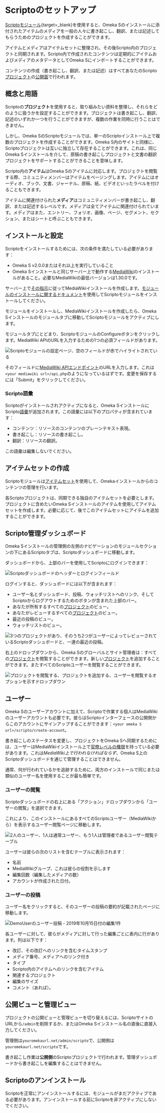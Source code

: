# Scriptoのセットアップ

[Scriptoモジュール](https://omeka.org/s/modules/Scripto/){target=_blank}を使用すると、Omeka Sのインストールに添付されたアイテムのメディアを一般の人々に書き起こし、翻訳、または記述してもらうためのプロジェクトを作成することができます。

アイテムとメディアはアイテムセットに整理され、その後Scripto内のプロジェクトと同期されます。Scripto内で作成されたコンテンツは定期的にアイテムおよびメディアのメタデータとしてOmeka Sにインポートすることができます。

コンテンツの作成（書き起こし、翻訳、または記述）はすべてあなたのScripto [プロジェクト](scriptoproject/)の[公開面](scriptoPublicView/)で行われます。

## 概念と用語

Scriptoの**プロジェクト**を使用すると、取り組みたい資料を整理し、それらをどのように扱うかを設定することができます。プロジェクトは書き起こし、翻訳、記述のいずれか一つを行うことができますが、複数の作業を同時に行うことはできません。

しかし、Omeka SのScriptoモジュールでは、単一のScriptoインストール上で複数のプロジェクトを作成することができます。Omeka S内のサイトと同様に、Scriptoプロジェクトは互いに独立して存在することができます。これは、同じOmeka Sインストールを介して、原稿の書き起こしプロジェクトと文書の翻訳プロジェクトをサポートすることができることを意味します。

Scripto内の**アイテム**はOmeka Sのアイテムに対応します。プロジェクトを閲覧する際、コミュニティメンバーはアイテムをページングします。アイテムにはオーディオ、ブック、文書、ジャーナル、原稿、紙、ビデオといったラベルを付けることもできます。

アイテムに関連付けられた**メディア**はコミュニティメンバーが書き起こし、翻訳、または記述するレベルです。メディアは全てアイテムに関連付けられています。メディアはまた、エントリー、フォリオ、画像、ページ、セグメント、セクション、またはシートと呼ぶこともできます。

## インストールと設定
Scriptoをインストールするためには、次の条件を満たしている必要があります：

- Omeka S v2.0.0またはそれ以上を実行していること
- Omeka Sインストールと同じサーバー上で動作する[MediaWiki](https://www.mediawiki.org/wiki/MediaWiki)のインストールがあること。必要なMediaWikiの最低バージョンは1.30.0です。

サーバー上で[その指示](https://www.mediawiki.org/wiki/Manual:FAQ#Installation_and_configuration)に従ってMediaWikiインストールを作成します。[モジュールのインストールに関するドキュメント](../../modules/#installing-modules)を使用してScriptoモジュールをインストールしてください。

モジュールをインストールし、MediaWikiインストールを作成したら、Omeka Sインストールのモジュールタブに移動してScriptoモジュールをアクティブにします。

モジュールタブにとどまり、ScriptoモジュールのConfigureボタンをクリックします。MediaWiki APIのURLを入力するための1つの必須フィールドがあります。

![Scriptoモジュールの設定ページ、空のフィールドが赤でハイライトされている](../modulesfiles/scripto-configure.png)

そのフィールドに[MediaWiki APIエンドポイント](https://www.mediawiki.org/wiki/API:Main_page#Endpoint)のURLを入力します。これは`<your mediawiki url>/api.php`のようになっているはずです。変更を保存するには「Submit」をクリックしてください。

### Scripto語彙
Scriptoがインストールされアクティブになると、Omeka SインストールにScripto[語彙](../../content/vocabularies/)が追加されます。この語彙には以下のプロパティが含まれています：

- コンテンツ：リソースのコンテンツのプレーンテキスト表現。
- 書き起こし：リソースの書き起こし。
- 翻訳：リソースの翻訳。

この語彙は編集しないでください。

## アイテムセットの作成
Scriptoモジュールは[アイテムセット](../../content/item-sets)を使用して、Omekaインストールからのコンテンツの管理を行います。

各Scriptoプロジェクトは、同期できる独自のアイテムセットを必要とします。プロジェクトに含めたいOmeka Sインストールのアイテムを使用してアイテムセットを作成します。必要に応じて、後でこのアイテムセットにアイテムを追加することができます。

## Scripto管理ダッシュボード
Omeka Sインストールの管理側の左側のナビゲーションのモジュールセクションの下にあるScriptoタブは、Scriptoダッシュボードに移動します。

ダッシュボードから、上部のバーを使用してScriptoにログインできます：

![Scriptoダッシュボードのヘッダーとログインフィールド](../../modules/modulesfiles/scripto-dash-login.png)

ログインすると、ダッシュボードには以下が含まれます：

- ユーザー名とダッシュボード、投稿、ウォッチリストへのリンク、そしてScriptoからログアウトするためのボタンが含まれた上部のバー。
- あなたが所有するすべての[プロジェクト](../../modules/scripto/scriptoproject/)のビュー。
- あなたがレビューするすべての[プロジェクト](../../modules/scripto/scriptoproject/)のビュー。
- 最近の投稿のビュー。
- ウォッチリストのビュー。

![3つのプロジェクトがあり、そのうち2つがユーザーによってレビューされているScriptoダッシュボードと、一連の最近の投稿。](../../modules/modulesfiles/scripto_dash.png)

右上のドロップダウンから、Omeka Sのグローバルとサイト管理者は：すべての[プロジェクト](../../modules/scripto/scriptoproject/)を閲覧することができます。新しい[プロジェクト](../../modules/scripto/scriptoproject/)を追加することができます。またすべてのScriptoユーザーを閲覧することができます。

![プロジェクトを閲覧する、プロジェクトを追加する、ユーザーを閲覧するオプションを示すドロップダウン](../../modules/modulesfiles/scripto-dash-actions.png)

## ユーザー
Omeka Sのユーザーアカウントに加えて、Scriptoで作業する個人はMediaWikiのユーザーアカウントも必要です。彼らはScriptoインターフェースの公開側からこのアカウントにサインアップすることができます：`<your omeka S url>/scripto/create-account`。

書き起こしのステータスを変更し、プロジェクトをOmeka Sへ同期するためには、ユーザーはMediaWikiインストール上で[官僚レベルの権限](https://www.mediawiki.org/wiki/Manual:User_rights)を持っている必要があります。これは*MediaWiki上で行われなければならず*、Omeka S上のScriptoダッシュボードを通じて管理することはできません。

通常、何が行われているかを追跡するために、両方のインストールで同じまたは類似のユーザー名を使用することが最も簡単です。

### ユーザーの閲覧
Scriptoダッシュボードの右上にある「アクション」ドロップダウンから「ユーザーの閲覧」を選択できます。

これにより、このインストールにあるすべてのScriptoユーザー（MediaWikiから）を表示するユーザー閲覧ページに移動します。

![2人のユーザー、1人は通常ユーザー、もう1人は管理者であるユーザー閲覧テーブル](../../modules/modulesfiles/scripto-browseUsers.png)

ユーザーは彼らの次のリストを含むテーブルに表示されます：

- 名前
- MediaWikiグループ、これは彼らの役割を示します
- 編集回数（編集したメディアの数）
- アカウントが作成された日付。

### ユーザーの投稿
ユーザー名をクリックすると、そのユーザーの投稿の要約が記載されたページに移動します。

![DemoUserのユーザー投稿 - 2019年10月15日付の編集1件](../../modules/modulesfiles/scripto-user-contributions.png)

各ユーザーに対して、彼らがメディアに対して行った編集ごとに表内に行があります。列は以下です：

- 改訂、その改訂へのリンクを含むタイムスタンプ
- メディア番号、メディアへのリンク付き
- タイプ
- Scripto内のアイテムへのリンクを含むアイテム
- 関連するプロジェクト
- 編集のサイズ
- コメント（あれば）。

## 公開ビューと管理ビュー
プロジェクトの公開ビューと管理ビューを切り替えるには、ScriptoサイトのURLから`/admin`を削除するか、またはOmeka Sインストール名の直後に直接入力してください。

管理側は`youromekaurl.net/admin/scripto`で、公開側は`youromekaurl.net/scripto`です。

書き起こし作業は**公開側**のScriptoプロジェクトで行われます。管理ダッシュボードから書き起こしを編集することはできません。

## Scriptoのアンインストール

Scriptoを正常にアンインストールするには、モジュールがまだアクティブである必要があります。アンインストールする前にScriptoを非アクティブにしないでください。
```
